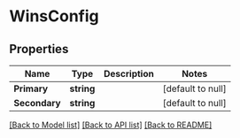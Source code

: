 # WinsConfig

## Properties
Name | Type | Description | Notes
------------ | ------------- | ------------- | -------------
**Primary** | **string** |  | [default to null]
**Secondary** | **string** |  | [default to null]

[[Back to Model list]](../README.md#documentation-for-models) [[Back to API list]](../README.md#documentation-for-api-endpoints) [[Back to README]](../README.md)



